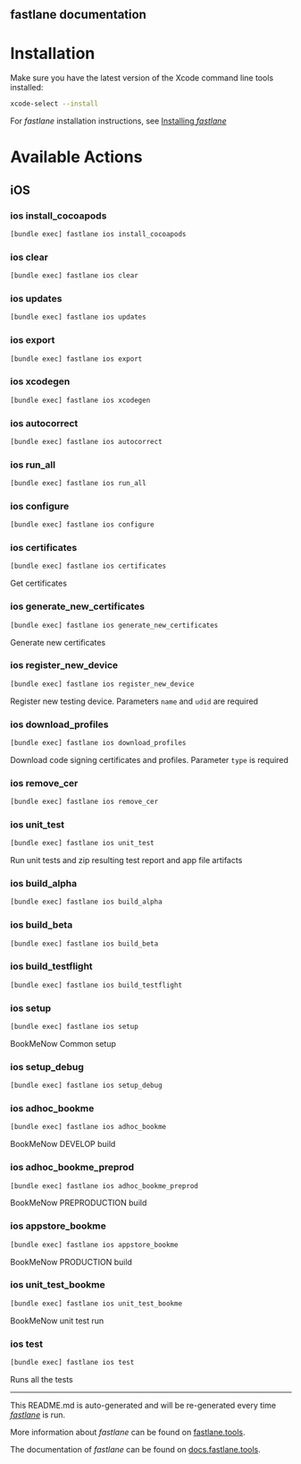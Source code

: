 fastlane documentation
----

# Installation

Make sure you have the latest version of the Xcode command line tools installed:

```sh
xcode-select --install
```

For _fastlane_ installation instructions, see [Installing _fastlane_](https://docs.fastlane.tools/#installing-fastlane)

# Available Actions

## iOS

### ios install_cocoapods

```sh
[bundle exec] fastlane ios install_cocoapods
```



### ios clear

```sh
[bundle exec] fastlane ios clear
```



### ios updates

```sh
[bundle exec] fastlane ios updates
```



### ios export

```sh
[bundle exec] fastlane ios export
```



### ios xcodegen

```sh
[bundle exec] fastlane ios xcodegen
```



### ios autocorrect

```sh
[bundle exec] fastlane ios autocorrect
```



### ios run_all

```sh
[bundle exec] fastlane ios run_all
```



### ios configure

```sh
[bundle exec] fastlane ios configure
```



### ios certificates

```sh
[bundle exec] fastlane ios certificates
```

Get certificates

### ios generate_new_certificates

```sh
[bundle exec] fastlane ios generate_new_certificates
```

Generate new certificates

### ios register_new_device

```sh
[bundle exec] fastlane ios register_new_device
```

Register new testing device. Parameters `name` and `udid` are required

### ios download_profiles

```sh
[bundle exec] fastlane ios download_profiles
```

Download code signing certificates and profiles. Parameter `type` is required

### ios remove_cer

```sh
[bundle exec] fastlane ios remove_cer
```



### ios unit_test

```sh
[bundle exec] fastlane ios unit_test
```

Run unit tests and zip resulting test report and app file artifacts

### ios build_alpha

```sh
[bundle exec] fastlane ios build_alpha
```



### ios build_beta

```sh
[bundle exec] fastlane ios build_beta
```



### ios build_testflight

```sh
[bundle exec] fastlane ios build_testflight
```



### ios setup

```sh
[bundle exec] fastlane ios setup
```

BookMeNow Common setup

### ios setup_debug

```sh
[bundle exec] fastlane ios setup_debug
```



### ios adhoc_bookme

```sh
[bundle exec] fastlane ios adhoc_bookme
```

BookMeNow DEVELOP build

### ios adhoc_bookme_preprod

```sh
[bundle exec] fastlane ios adhoc_bookme_preprod
```

BookMeNow PREPRODUCTION build

### ios appstore_bookme

```sh
[bundle exec] fastlane ios appstore_bookme
```

BookMeNow PRODUCTION build

### ios unit_test_bookme

```sh
[bundle exec] fastlane ios unit_test_bookme
```

BookMeNow unit test run

### ios test

```sh
[bundle exec] fastlane ios test
```

Runs all the tests

----

This README.md is auto-generated and will be re-generated every time [_fastlane_](https://fastlane.tools) is run.

More information about _fastlane_ can be found on [fastlane.tools](https://fastlane.tools).

The documentation of _fastlane_ can be found on [docs.fastlane.tools](https://docs.fastlane.tools).
